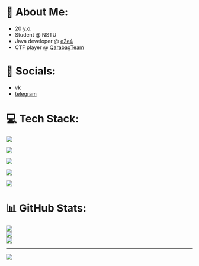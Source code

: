 # 🤖 About Me:
- 20 y.o.
- Student @ NSTU
- Java developer @ [e2e4](https://e2e4online.ru)
- CTF player @ [QarabagTeam](https://github.com/Qarabag-Team)

# 🪪 Socials:

- [vk](https://vk.com/s_pavlyuk03)
- [telegram](https://t.me/s_pavlyuk1)

# 💻 Tech Stack:
<p>
  <a href="https://skillicons.dev">
    <img src="https://skillicons.dev/icons?i=java,kotlin,py,cpp,js,ts" />
  </a>
</p>
<p>
  <a href="https://skillicons.dev">
    <img src="https://skillicons.dev/icons?i=docker,graphql,gradle,maven,hibernate" />
  </a>
</p>
<p>
  <a href="https://skillicons.dev">
    <img src="https://skillicons.dev/icons?i=vim,idea,visualstudio,vscode" />
  </a>
</p>
<p>
  <a href="https://skillicons.dev">
    <img src="https://skillicons.dev/icons?i=spring,flask,nodejs" />
  </a>
</p>
<p>
  <a href="https://skillicons.dev">
    <img src="https://skillicons.dev/icons?i=postgres,redis" />
  </a>
</p>

# 📊 GitHub Stats:
![](https://github-readme-stats.vercel.app/api?username=Alex-pvl&theme=dark&hide_border=false&include_all_commits=true&count_private=true)<br/>
![](https://github-readme-streak-stats.herokuapp.com/?user=Alex-pvl&theme=dark&hide_border=false)<br/>
![](https://github-readme-stats.vercel.app/api/top-langs/?username=Alex-pvl&theme=dark&hide_border=false&include_all_commits=true&count_private=true&layout=compact)

---
[![](https://visitcount.itsvg.in/api?id=Alex-pvl&icon=5&color=3)](https://visitcount.itsvg.in)

<!-- Proudly created with GPRM ( https://gprm.itsvg.in ) -->
